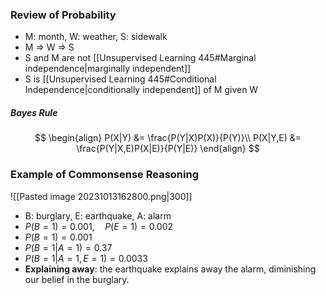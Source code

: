 ### Review of Probability

* M: month, W: weather, S: sidewalk
* M => W => S
* S and M are not [[Unsupervised Learning 445#Marginal independence|marginally independent]]
* S is [[Unsupervised Learning 445#Conditional Independence|conditionally independent]] of M given W

##### Bayes Rule

$$
\begin{align}
P(X|Y) &= \frac{P(Y|X)P(X)}{P(Y)}\\
P(X|Y,E) &= \frac{P(Y|X,E)P(X|E)}{P(Y|E)}
\end{align}
$$

### Example of Commonsense Reasoning

![[Pasted image 20231013162800.png|300]]

* B: burglary, E: earthquake, A: alarm
* $P(B=1) = 0.001, \quad P(E=1) = 0.002$
* $P(B = 1) = 0.001$
* $P(B=1|A=1) = 0.37$
* $P(B=1|A=1,E=1) = 0.0033$
* **Explaining away**: the earthquake explains away the alarm, diminishing our belief in the burglary.
